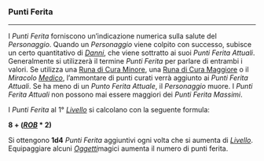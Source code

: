 ### Punti Ferita

---

I *Punti Ferita* forniscono un’indicazione numerica sulla salute del *Personaggio*. Quando un *Personaggio* viene colpito con successo, subisce un certo quantitativo di [*Danni*](..\combattimento\attacco.md), che viene sottratto ai suoi *Punti Ferita Attuali*. Generalmente si utilizzerà il termine *Punti Ferita* per parlare di entrambi i valori. Se utilizza una [Runa di Cura Minore](..\oggetti\consumabili.md), una [Runa di Cura Maggiore](..\oggetti\consumabili.md) o il *Miracolo* [*Medico*](..\magia\miracoli\liv-I.md), l’ammontare di punti curati verrà aggiunto ai *Punti Ferita Attuali*. Se ha meno di un *Punto Ferita Attuale*, il *Personaggio* muore. I *Punti Ferita Attuali* non possono mai essere maggiori dei *Punti Ferita Massimi*.

I *Punti Ferita* al 1° [*Livello*](livelli.md) si calcolano con la seguente formula:

**8 + ([*ROB*](caratteristiche.md) * 2)**

Si ottengono **1d4** *Punti Ferita* aggiuntivi ogni volta che si aumenta di [*Livello*](livelli.md). Equipaggiare alcuni [*Oggetti*](..\oggetti.md)magici aumenta il numero di punti ferita.

